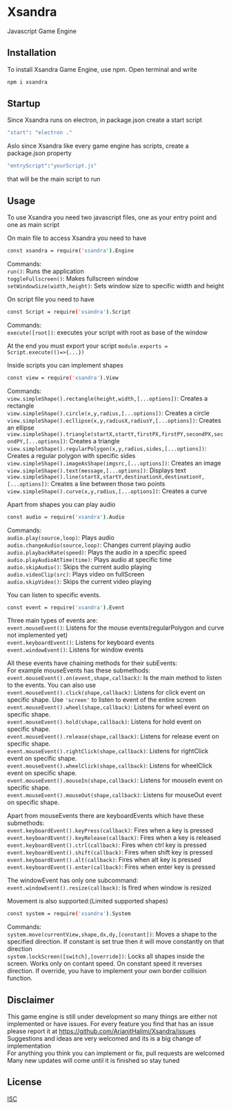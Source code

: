 # Xsandra
Javascript Game Engine

## Installation
To install Xsandra Game Engine, use npm.
Open terminal and write
```bash
npm i xsandra
```

## Startup
Since Xsandra runs on electron, in package.json create a start script
```bash
"start": "electron ."
```

Aslo since Xsandra like every game engine has scripts, create a package.json property 
```bash
"entryScript":"yourScript.js"
```
that will be the main script to run

## Usage
To use Xsandra you need two javascript files, one as your entry point and one as main script

On main file to access Xsandra you need to have
```bash
const xsandra = require('xsandra').Engine
```

Commands:  
    ```run()```: Runs the application  
    ```toggleFullscreen()```: Makes fullscreen window  
    ```setWindowSize(width,height)```: Sets window size to specific width and height  

On script file you need to have
```bash
const Script = require('xsandra').Script
```

Commands:  
    ```execute([root])```: executes your script with root as base of the window

At the end you must export your script ```module.exports = Script.execute(()=>{...})```

Inside scripts you can implement shapes
```bash
const view = require('xsandra').View
```

Commands:  
    ```view.simpleShape().rectangle(height,width,[...options])```: Creates a rectangle  
    ```view.simpleShape().circle(x,y,radius,[...options])```: Creates a circle  
    ```view.simpleShape().ecllipse(x,y,radiusX,radiusY,[...options])```: Creates an ellipse  
    ```view.simpleShape().triangle(startX,startY,firstPX,firstPY,secondPX,secondPY,[...options])```: Creates a triangle  
    ```view.simpleShape().regularPolygon(x,y,radius,sides,[...options])```: Creates a regular polygon with specific sides
    ```view.simpleShape().imageAsShape(imgsrc,[...options])```: Creates an image  
    ```view.simpleShape().text(message,[...options])```: Displays text  
    ```view.simpleShape().line(startX,startY,destinationX,destinationY,[...options])```: Creates a line between those two points  
    ```view.simpleShape().curve(x,y,radius,[...options])```: Creates a curve 

Apart from shapes you can play audio
```bash
const audio = require('xsandra').Audio
```

Commands:  
    ```audio.play(source,loop)```: Plays audio  
    ```audio.changeAudio(source,loop)```: Changes current playing audio  
    ```audio.playbackRate(speed)```: Plays the audio in a specific speed  
    ```audio.playAudioAtTime(time)```: Plays audio at specific time  
    ```audio.skipAudio()```: Skips the current audio playing  
    ```audio.videoClip(src)```: Plays video on fullScreen  
    ```audio.skipVideo()```: Skips the current video playing  

You can listen to specific events.  
```bash
const event = require('xsandra').Event
```
Three main types of events are:  
    ```event.mouseEvent()```: Listens for the mouse events(regularPolygon and curve not implemented yet)  
    ```event.keyboardEvent()```: Listens for keyboard events  
    ```event.windowEvent()```: Listens for window events  

All these events have chaining methods for their subEvents:  
For example mouseEvents has these submethods:  
    ```event.mouseEvent().on(event,shape,callback)```: Is the main method to listen to the events. You can also use  
    ```event.mouseEvent().click(shape,callback)```: Listens for click event on specific shape. Use ```'screen'``` to listen to event of the entire screen  
    ```event.mouseEvent().wheel(shape,callback)```: Listens for wheel event on specific shape.  
    ```event.mouseEvent().hold(shape,callback)```: Listens for hold event on specific shape.  
    ```event.mouseEvent().release(shape,callback)```: Listens for release event on specific shape.  
    ```event.mouseEvent().rightClick(shape,callback)```: Listens for rightClick event on specific shape.  
    ```event.mouseEvent().wheelClick(shape,callback)```: Listens for wheelClick event on specific shape.  
    ```event.mouseEvent().mouseIn(shape,callback)```: Listens for mouseIn event on specific shape.  
    ```event.mouseEvent().mouseOut(shape,callback)```: Listens for mouseOut event on specific shape.  

Apart from mouseEvents there are keyboardEvents which have these submethods:  
    ```event.keyboardEvent().keyPress(callback)```: Fires when a key is pressed  
    ```event.keyboardEvent().keyRelease(callback)```: Fires when a key is released  
    ```event.keyboardEvent().ctrl(callback)```: Fires when ctrl key is pressed  
    ```event.keyboardEvent().shift(callback)```: Fires when shift key is pressed  
    ```event.keyboardEvent().alt(callback)```: Fires when alt key is pressed  
    ```event.keyboardEvent().enter(callback)```: Fires when enter key is pressed  

The windowEvent has only one subcommand:  
    ```event.windowEvent().resize(callback)```: Is fired when window is resized  

Movement is also supported:(Limited supported shapes)
```bash
const system = require('xsandra').System
```  
Commands:  
    ```system.move(currentView,shape,dx,dy,[constant])```: Moves a shape to the specified direction. If constant is set true then it will move constantly on that direction  
    ```system.lockScreen([switch],[override])```: Locks all shapes inside the screen. Works only on contant speed. On constant speed it reverses direction. If override, you have to implement your own border collision function.  


## Disclaimer
This game engine is still under development so many things are either not implemented or have issues. For every feature you find that has an issue please report it at https://github.com/ArianitHalimi/Xsandra/issues  
Suggestions and ideas are very welcomed and its is a big change of implementation  
For anything you think you can implement or fix, pull requests are welcomed  
Many new updates will come until it is finished so stay tuned  


## License
[ISC](https://opensource.org/licenses/ISC)
